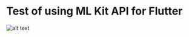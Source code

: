 # Test of using ML Kit API for Flutter

![alt text](https://github.com/john-law/tezoro/blob/master/clip/demo.gif "Demo gif")
